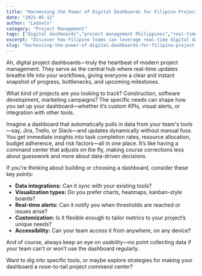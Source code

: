 ```yaml
---
title: "Harnessing the Power of Digital Dashboards for Filipino Project Success"
date: "2025-05-12"
author: "LadonCo"
category: "Project Management"
tags: ["digital dashboards","project management Philippines","real-time updates","team collaboration","data integration"]
excerpt: "Discover how Filipino teams can leverage real-time digital dashboards to enhance collaboration, streamline workflows, and achieve project milestones efficiently. Dive into strategies that make project management more responsive and data-driven."
slug: "harnessing-the-power-of-digital-dashboards-for-filipino-project-success"
---
```


Ah, digital project dashboards—truly the heartbeat of modern project management. They serve as the central hub where real-time updates breathe life into your workflows, giving everyone a clear and instant snapshot of progress, bottlenecks, and upcoming milestones.

What kind of projects are you looking to track? Construction, software development, marketing campaigns? The specific needs can shape how you set up your dashboard—whether it’s custom KPIs, visual alerts, or integration with other tools.

Imagine a dashboard that automatically pulls in data from your team's tools—say, Jira, Trello, or Slack—and updates dynamically without manual fuss. You get immediate insights into task completion rates, resource allocation, budget adherence, and risk factors—all in one place. It’s like having a command center that adjusts on the fly, making course corrections less about guesswork and more about data-driven decisions.

If you're thinking about building or choosing a dashboard, consider these key points:
- **Data integrations:** Can it sync with your existing tools?
- **Visualization types:** Do you prefer charts, heatmaps, kanban-style boards?
- **Real-time alerts:** Can it notify you when thresholds are reached or issues arise?
- **Customization:** Is it flexible enough to tailor metrics to your project’s unique needs?
- **Accessibility:** Can your team access it from anywhere, on any device?

And of course, always keep an eye on usability—no point collecting data if your team can’t or won’t use the dashboard regularly.

Want to dig into specific tools, or maybe explore strategies for making your dashboard a nose-to-tail project command center?